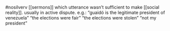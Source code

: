 #nosilverv 
[[sermons]] which utterance wasn’t sufficient to make [[social reality]]. usually in active dispute.
e.g.: “guaidó is the legitimate president of venezuela” “the elections were fair” “the elections were stolen” “not my president”
